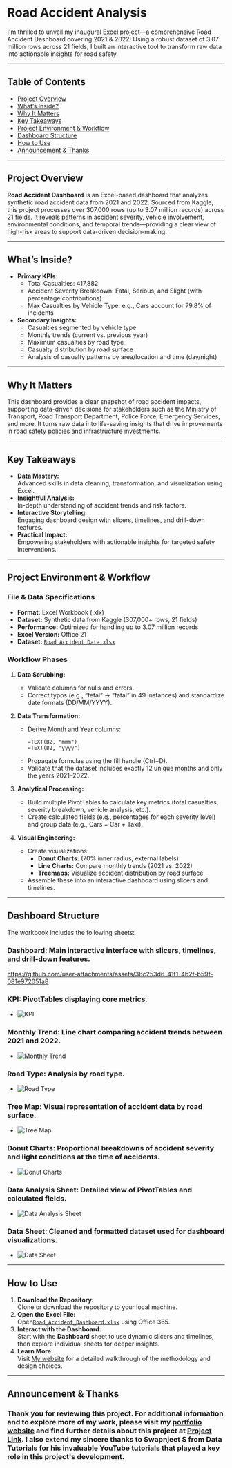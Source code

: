 # Road Accident Analysis

I'm thrilled to unveil my inaugural Excel project—a comprehensive Road Accident Dashboard covering 2021 & 2022! Using a robust dataset of 3.07 million rows across 21 fields, I built an interactive tool to transform raw data into actionable insights for road safety.

---

## Table of Contents

- [Project Overview](#project-overview)
- [What’s Inside?](#whats-inside)
- [Why It Matters](#why-it-matters)
- [Key Takeaways](#key-takeaways)
- [Project Environment & Workflow](#project-environment--workflow)
- [Dashboard Structure](#dashboard-structure)
- [How to Use](#how-to-use)
- [Announcement & Thanks](#announcement--thanks)

---


## Project Overview

**Road Accident Dashboard** is an Excel-based dashboard that analyzes synthetic road accident data from 2021 and 2022. Sourced from Kaggle, this project processes over 307,000 rows (up to 3.07 million records) across 21 fields. It reveals patterns in accident severity, vehicle involvement, environmental conditions, and temporal trends—providing a clear view of high-risk areas to support data-driven decision-making.

---

## What’s Inside?

- **Primary KPIs:**
  - Total Casualties: 417,882
  - Accident Severity Breakdown: Fatal, Serious, and Slight (with percentage contributions)
  - Max Casualties by Vehicle Type: e.g., Cars account for 79.8% of incidents
- **Secondary Insights:**
  - Casualties segmented by vehicle type
  - Monthly trends (current vs. previous year)
  - Maximum casualties by road type
  - Casualty distribution by road surface
  - Analysis of casualty patterns by area/location and time (day/night)

---

## Why It Matters

This dashboard provides a clear snapshot of road accident impacts, supporting data-driven decisions for stakeholders such as the Ministry of Transport, Road Transport Department, Police Force, Emergency Services, and more. It turns raw data into life-saving insights that drive improvements in road safety policies and infrastructure investments.

---

## Key Takeaways

- **Data Mastery:**  
  Advanced skills in data cleaning, transformation, and visualization using Excel.
- **Insightful Analysis:**  
  In-depth understanding of accident trends and risk factors.
- **Interactive Storytelling:**  
  Engaging dashboard design with slicers, timelines, and drill-down features.
- **Practical Impact:**  
  Empowering stakeholders with actionable insights for targeted safety interventions.

---

## Project Environment & Workflow

### File & Data Specifications
- **Format:** Excel Workbook (.xlx)
- **Dataset:** Synthetic data from Kaggle (307,000+ rows, 21 fields)
- **Performance:** Optimized for handling up to 3.07 million records
- **Excel Version:** Office 21
- **Dataset:** <a href="https://github.com/Younes-Sehanine/Road_Accident_Dashboard/blob/main/Road%20Accident%20Data.xlsx" >`Road Accident Data.xlsx`</a>

### Workflow Phases

1. **Data Scrubbing:**  
   - Validate columns for nulls and errors.
   - Correct typos (e.g., “fetal” → “fatal” in 49 instances) and standardize date formats (DD/MM/YYYY).

2. **Data Transformation:**  
   - Derive Month and Year columns:
     ```excel
     =TEXT(B2, "mmm")
     =TEXT(B2, "yyyy")
     ```
   - Propagate formulas using the fill handle (Ctrl+D).
   - Validate that the dataset includes exactly 12 unique months and only the years 2021–2022.

3. **Analytical Processing:**  
   - Build multiple PivotTables to calculate key metrics (total casualties, severity breakdown, vehicle analysis, etc.).
   - Create calculated fields (e.g., percentages for each severity level) and group data (e.g., Cars = Car + Taxi).

4. **Visual Engineering:**  
   - Create visualizations:
     - **Donut Charts:** (70% inner radius, external labels)
     - **Line Charts:** Compare monthly trends (2021 vs. 2022)
     - **Treemaps:** Visualize accident distribution by road surface
   - Assemble these into an interactive dashboard using slicers and timelines.

---

## Dashboard Structure

The workbook includes the following sheets:

### **Dashboard:** Main interactive interface with slicers, timelines, and drill-down features.


https://github.com/user-attachments/assets/36c253d6-41f1-4b2f-b59f-081e972051a8


### **KPI:** PivotTables displaying core metrics.
- ![KPI](https://github.com/user-attachments/assets/e4cf04fc-b9dc-4f8e-b679-6bf8c4e2184c)

### **Monthly Trend:** Line chart comparing accident trends between 2021 and 2022.
- ![Monthly Trend](https://github.com/user-attachments/assets/f691355f-7312-4d78-b8c3-65073abdd3ca)

### **Road Type:** Analysis by road type.
- ![Road Type](https://github.com/user-attachments/assets/7951c8f8-e9be-4be8-a05f-646f245bd8ac)

### **Tree Map:** Visual representation of accident data by road surface.
- ![Tree Map](https://github.com/user-attachments/assets/34d17442-47cc-4a35-a517-1ec8a0a29e31)

### **Donut Charts:** Proportional breakdowns of accident severity and light conditions at the time of accidents.
- ![Donut Charts](https://github.com/user-attachments/assets/506b0a10-db43-44a3-85c4-756a745e1826)

### **Data Analysis Sheet:** Detailed view of PivotTables and calculated fields.
- ![Data Analysis Sheet](https://github.com/user-attachments/assets/ee25aba6-8042-43c1-81f5-1344d5df4a43)

### **Data Sheet:** Cleaned and formatted dataset used for dashboard visualizations.
- ![Data Sheet](https://github.com/user-attachments/assets/b4947b52-df98-4df5-9c0b-20c7fdb9efdd)


---

## How to Use

1. **Download the Repository:**  
   Clone or download the repository to your local machine.
2. **Open the Excel File:**  
   Open<a href="https://github.com/Younes-Sehanine/Road_Accident_Dashboard/blob/main/Road_Accident_Dashboard.xlsx" >`Road_Accident_Dashboard.xlsx`</a> using Office 365.
3. **Interact with the Dashboard:**  
   Start with the **Dashboard** sheet to use dynamic slicers and timelines, then explore individual sheets for deeper insights.
4. **Learn More:**  
   Visit [My website](https://younes-sehanine.netlify.app/) for a detailed walkthrough of the methodology and design choices.

---

## Announcement & Thanks

### Thank you for reviewing this project. For additional information and to explore more of my work, please visit my [portfolio website](https://younes-sehanine.netlify.app/) and find further details about this project at [Project Link](https://younes-sehanine.netlify.app/bank-loan-report). I also extend my sincere thanks to Swapnjeet S from Data Tutorials for his invaluable YouTube tutorials that played a key role in this project's development.
